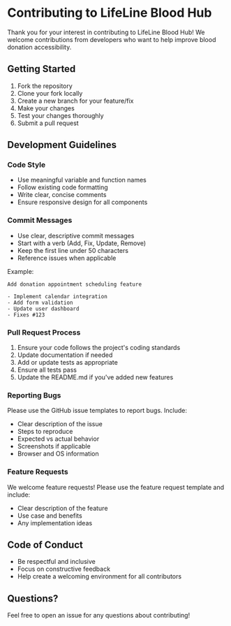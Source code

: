 
# Contributing to LifeLine Blood Hub

Thank you for your interest in contributing to LifeLine Blood Hub! We welcome contributions from developers who want to help improve blood donation accessibility.

## Getting Started

1. Fork the repository
2. Clone your fork locally
3. Create a new branch for your feature/fix
4. Make your changes
5. Test your changes thoroughly
6. Submit a pull request

## Development Guidelines

### Code Style
- Use meaningful variable and function names
- Follow existing code formatting
- Write clear, concise comments
- Ensure responsive design for all components

### Commit Messages
- Use clear, descriptive commit messages
- Start with a verb (Add, Fix, Update, Remove)
- Keep the first line under 50 characters
- Reference issues when applicable

Example:
```
Add donation appointment scheduling feature

- Implement calendar integration
- Add form validation
- Update user dashboard
- Fixes #123
```

### Pull Request Process

1. Ensure your code follows the project's coding standards
2. Update documentation if needed
3. Add or update tests as appropriate
4. Ensure all tests pass
5. Update the README.md if you've added new features

### Reporting Bugs

Please use the GitHub issue templates to report bugs. Include:
- Clear description of the issue
- Steps to reproduce
- Expected vs actual behavior
- Screenshots if applicable
- Browser and OS information

### Feature Requests

We welcome feature requests! Please use the feature request template and include:
- Clear description of the feature
- Use case and benefits
- Any implementation ideas

## Code of Conduct

- Be respectful and inclusive
- Focus on constructive feedback
- Help create a welcoming environment for all contributors

## Questions?

Feel free to open an issue for any questions about contributing!
